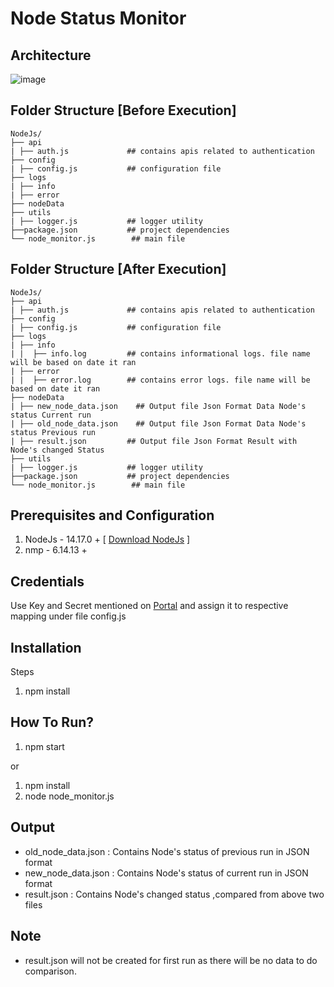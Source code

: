 Node Status Monitor
===================

Architecture
-------------
![image](https://vizlibs.catchpoint.com/icons/node_status_arch.png)

Folder Structure [Before Execution]
-----------------------------------

```
NodeJs/
├── api
| ├── auth.js             ## contains apis related to authentication
├── config
| ├── config.js           ## configuration file
├── logs                  
| ├── info
| ├── error
├── nodeData
├── utils
| ├── logger.js           ## logger utility
├──package.json           ## project dependencies
└── node_monitor.js        ## main file
```

Folder Structure [After Execution]
-----------------------------------

```
NodeJs/
├── api
| ├── auth.js             ## contains apis related to authentication
├── config
| ├── config.js           ## configuration file
├── logs
| ├── info
| |  ├── info.log         ## contains informational logs. file name will be based on date it ran
| ├── error
| |  ├── error.log        ## contains error logs. file name will be based on date it ran
├── nodeData
| ├── new_node_data.json    ## Output file Json Format Data Node's status Current run
| ├── old_node_data.json    ## Output file Json Format Data Node's status Previous run
| ├── result.json         ## Output file Json Format Result with Node's changed Status
├── utils
| ├── logger.js           ## logger utility
├──package.json           ## project dependencies
└── node_monitor.js        ## main file
```

Prerequisites and Configuration
-------------------------------

1. NodeJs - 14.17.0 +  [ [Download NodeJs](https://nodejs.org/en/download/) ]
2. nmp    - 6.14.13 +


Credentials 
-----------

Use Key and Secret mentioned on [Portal](https://portal.catchpoint.com/ui/Content/Administration/ApiDetail.aspx) and assign it to respective mapping under file config.js

Installation
------------

Steps
1. npm install

How To Run?
-----------

1. npm start

or

1. npm install
2. node node_monitor.js

Output
-------

* old_node_data.json    : Contains Node's status of previous run in JSON format
* new_node_data.json    : Contains Node's status of current run in JSON format
* result.json           : Contains Node's changed status ,compared from above two files 

Note
-----
* result.json will not be created for first run as there will be no data to do comparison.


